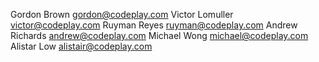 Gordon Brown <gordon@codeplay.com>
Victor Lomuller <victor@codeplay.com>
Ruyman Reyes <ruyman@codeplay.com>
Andrew Richards <andrew@codeplay.com>
Michael Wong <michael@codeplay.com>
Alistar Low <alistair@codeplay.com>
